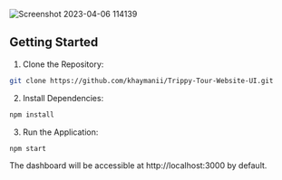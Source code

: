 ![Screenshot 2023-04-06 114139](https://user-images.githubusercontent.com/116851212/230354388-1188e97e-381e-4817-8cc6-19f7d72b8f88.png)


## Getting Started

1. Clone the Repository:
```bash
git clone https://github.com/khaymanii/Trippy-Tour-Website-UI.git
```
2. Install Dependencies:
```bash
npm install
```
3. Run the Application:
```bash
npm start
```
The dashboard will be accessible at http://localhost:3000 by default.

